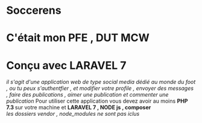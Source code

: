 # Soccerens
# C'était mon PFE , DUT MCW 
# Conçu avec LARAVEL 7 
<i> il s'agit d'une application web de type social media dédié au monde du foot , ou tu peux s'authentfier , et modifier votre profile , envoyer des messages , faire des publications , aimer une publication et  commenter  une publication </i>
Pour utiliser cette application vous devez avoir au moins <b> PHP 7.3 </b> sur votre machine et <b> LARAVEL 7 , NODE js , composer </b> <br>
<em > les dossiers vendor , node_modules ne sont pas iclus </em>
 
 
